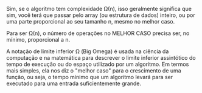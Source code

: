 Sim, se o algoritmo tem complexidade Ω(n), isso geralmente significa que sim, você terá que passar pelo array (ou estrutura de dados) inteiro, ou por uma parte proporcional ao seu tamanho n, mesmo no melhor caso.

Para ser Ω(n), o número de operações no MELHOR CASO precisa ser, no mínimo, proporcional a n.

A notação de limite inferior Ω (Big Omega) é usada na ciência da computação e na matemática para descrever o limite inferior assintótico do tempo de execução ou do espaço utilizado por um algoritmo. Em termos mais simples, ela nos diz o "melhor caso" para o crescimento de uma função, ou seja, o tempo mínimo que um algoritmo levará para ser executado para uma entrada suficientemente grande.

